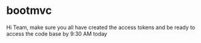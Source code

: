 # bootmvc
Hi Team, make sure you all have created the access tokens and be ready to access the code base by 9:30 AM today
